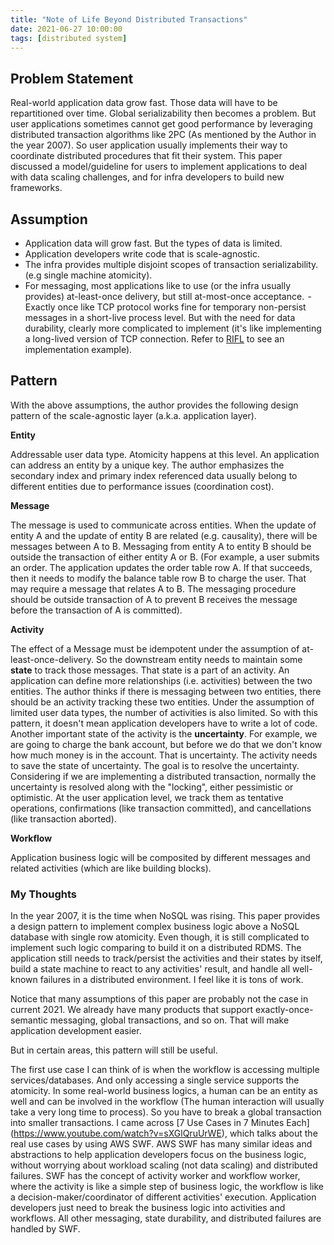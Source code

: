 ```yaml
---
title: "Note of Life Beyond Distributed Transactions"
date: 2021-06-27 10:00:00
tags: [distributed system]
---
```


## Problem Statement

Real-world application data grow fast. Those data will have to be repartitioned over time. Global serializability then becomes a problem. But user applications sometimes cannot get good performance by leveraging distributed transaction algorithms like 2PC (As mentioned by the Author in the year 2007).
So user application usually implements their way to coordinate distributed procedures that fit their system.
This paper discussed a model/guideline for users to implement applications to deal with data scaling challenges, and for infra developers to build new frameworks.

## Assumption

- Application data will grow fast. But the types of data is limited.
- Application developers write code that is scale-agnostic.
- The infra provides multiple disjoint scopes of transaction serializability. (e.g single machine atomicity).
- For messaging, most applications like to use (or the infra usually provides) at-least-once delivery, but still at-most-once acceptance.
 - Exactly once like TCP protocol works fine for temporary non-persist messages in a short-live process level. But with the need for data durability, clearly more complicated to implement (it's like implementing a long-lived version of TCP connection. Refer to [RIFL](https://web.stanford.edu/~ouster/cgi-bin/papers/rifl.pdf) to see an implementation example).

## Pattern

With the above assumptions, the author provides the following design pattern of the scale-agnostic layer (a.k.a. application layer).

**Entity**

Addressable user data type. Atomicity happens at this level. An application can address an entity by a unique key. The author emphasizes the secondary index and primary index referenced data usually belong to different entities due to performance issues (coordination cost).

**Message**

The message is used to communicate across entities. When the update of entity A and the update of entity B are related (e.g. causality), there will be messages between A to B.
Messaging from entity A to entity B should be outside the transaction of either entity A or B. (For example, a user submits an order. The application updates the order table row A.
If that succeeds, then it needs to modify the balance table row B to charge the user. That may require a message that relates A to B. The messaging procedure should be outside transaction of A to prevent B receives the message before the transaction of A is committed).

**Activity**

The effect of a Message must be idempotent under the assumption of at-least-once-delivery. So the downstream entity needs to maintain some **state** to track those messages. That state is a part of an activity. An application can define more relationships (i.e. activities) between the two entities.
The author thinks if there is messaging between two entities, there should be an activity tracking these two entities. Under the assumption of limited user data types, the number of activities is also limited. So with this pattern, it doesn't mean application developers have to write a lot of code.
Another important state of the activity is the **uncertainty**. For example, we are going to charge the bank account, but before we do that we don't know how much money is in the account. That is uncertainty. The activity needs to save the state of uncertainty. The goal is to resolve the uncertainty. Considering if we are implementing a distributed transaction, normally the uncertainty is resolved along with the "locking", either pessimistic or optimistic. At the user application level, we track them as tentative operations, confirmations (like transaction committed), and cancellations (like transaction aborted).

**Workflow**

Application business logic will be composited by different messages and related activities (which are like building blocks).

### My Thoughts

In the year 2007, it is the time when NoSQL was rising. This paper provides a design pattern to implement complex business logic above a NoSQL database with single row atomicity. Even though, it is still complicated to implement such logic comparing to build it on a distributed RDMS. The application still needs to track/persist the activities and their states by itself, build a state machine to react to any activities' result, and handle all well-known failures in a distributed environment. I feel like it is tons of work.

Notice that many assumptions of this paper are probably not the case in current 2021. We already have many products that support exactly-once-semantic messaging, global transactions, and so on. That will make application development easier.

But in certain areas, this pattern will still be useful.

The first use case I can think of is when the workflow is accessing multiple services/databases. And only accessing a single service supports the atomicity. In some real-world business logics, a human can be an entity as well and can be involved in the workflow (The human interaction will usually take a very long time to process). So you have to break a global transaction into smaller transactions. I came across [7 Use Cases in 7 Minutes Each] (https://www.youtube.com/watch?v=sXGlQruUrWE), which talks about the real use cases by using AWS SWF. AWS SWF has many similar ideas and abstractions to help application developers focus on the business logic, without worrying about workload scaling (not data scaling) and distributed failures. SWF has the concept of activity worker and workflow worker, where the activity is like a simple step of business logic, the workflow is like a decision-maker/coordinator of different activities' execution. Application developers just need to break the business logic into activities and workflows. All other messaging, state durability, and distributed failures are handled by SWF.
